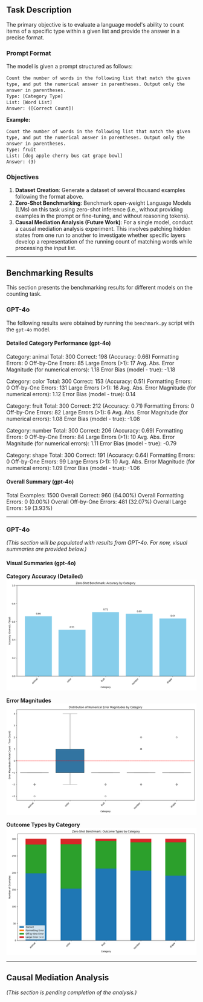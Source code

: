 ## Task Description

The primary objective is to evaluate a language model's ability to count items of a specific type within a given list and provide the answer in a precise format.

### Prompt Format

The model is given a prompt structured as follows:

```text
Count the number of words in the following list that match the given type, and put the numerical answer in parentheses. Output only the answer in parentheses.
Type: [Category Type]
List: [Word List]
Answer: ([Correct Count])
```

**Example:**

```text
Count the number of words in the following list that match the given type, and put the numerical answer in parentheses. Output only the answer in parentheses.
Type: fruit
List: [dog apple cherry bus cat grape bowl]
Answer: (3)
```

### Objectives

1.  **Dataset Creation**: Generate a dataset of several thousand examples following the format above.
2.  **Zero-Shot Benchmarking**: Benchmark open-weight Language Models (LMs) on this task using zero-shot inference (i.e., without providing examples in the prompt or fine-tuning, and without reasoning tokens).
3.  **Causal Mediation Analysis (Future Work)**: For a single model, conduct a causal mediation analysis experiment. This involves patching hidden states from one run to another to investigate whether specific layers develop a representation of the running count of matching words while processing the input list.

---

## Benchmarking Results

This section presents the benchmarking results for different models on the counting task.

### GPT-4o

The following results were obtained by running the `benchmark.py` script with the `gpt-4o` model.

#### Detailed Category Performance (gpt-4o)

Category: animal
  Total: 300
  Correct: 198 (Accuracy: 0.66)
  Formatting Errors: 0
  Off-by-One Errors: 85
  Large Errors (>1): 17
  Avg. Abs. Error Magnitude (for numerical errors): 1.18
  Error Bias (model - true): -1.18

Category: color
  Total: 300
  Correct: 153 (Accuracy: 0.51)
  Formatting Errors: 0
  Off-by-One Errors: 131
  Large Errors (>1): 16
  Avg. Abs. Error Magnitude (for numerical errors): 1.12
  Error Bias (model - true): 0.14

Category: fruit
  Total: 300
  Correct: 212 (Accuracy: 0.71)
  Formatting Errors: 0
  Off-by-One Errors: 82
  Large Errors (>1): 6
  Avg. Abs. Error Magnitude (for numerical errors): 1.08
  Error Bias (model - true): -1.08

Category: number
  Total: 300
  Correct: 206 (Accuracy: 0.69)
  Formatting Errors: 0
  Off-by-One Errors: 84
  Large Errors (>1): 10
  Avg. Abs. Error Magnitude (for numerical errors): 1.11
  Error Bias (model - true): -0.79

Category: shape
  Total: 300
  Correct: 191 (Accuracy: 0.64)
  Formatting Errors: 0
  Off-by-One Errors: 99
  Large Errors (>1): 10
  Avg. Abs. Error Magnitude (for numerical errors): 1.09
  Error Bias (model - true): -1.06

#### Overall Summary (gpt-4o)

Total Examples: 1500
  Overall Correct: 960 (64.00%)
  Overall Formatting Errors: 0 (0.00%)
  Overall Off-by-One Errors: 481 (32.07%)
  Overall Large Errors: 59 (3.93%)

---

### GPT-4o

*(This section will be populated with results from GPT-4o. For now, visual summaries are provided below.)*

#### Visual Summaries (gpt-4o)

**Category Accuracy (Detailed)**
![GPT-4o Zero-Shot Category Accuracy Detailed](figs/gpt-4o_zero_shot_category_accuracy_detailed.png)

**Error Magnitudes**
![GPT-4o Zero-Shot Error Magnitudes](figs/gpt-4o_zero_shot_error_magnitudes.png)

**Outcome Types by Category**
![GPT-4o Zero-Shot Outcome Types by Category](figs/gpt-4o_zero_shot_outcome_types_by_category.png)

---

## Causal Mediation Analysis

*(This section is pending completion of the analysis.)*